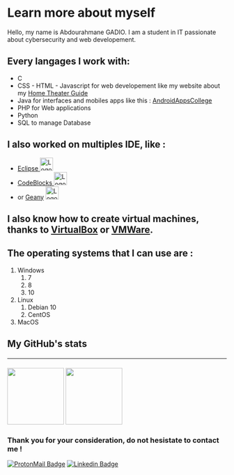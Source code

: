 
# Learn more about myself

Hello, my name is Abdourahmane GADIO. I am a student in IT passionate about cybersecurity and web developement.<br>

## Every langages I work with:

<ul> 
  <li>C</li>
  <li>CSS - HTML - Javascript for web developement like my website about my <a href="https://abdourahmanegadio.github.io/HomeTheaterGuide/">Home Theater Guide</a></li>
  <li>Java for interfaces and mobiles apps like this : <a href="https://github.com/AbdourahmaneGadio/AndroidAppsCollege/tree/master">AndroidAppsCollege</a></li>
  <li>PHP for Web applications</li>
  <li>Python</li>
  <li>SQL to manage Database</li>  
</ul>

## I also worked on multiples IDE, like :
<ul>
  
  <li> <a href="https://www.eclipse.org/"> Eclipse </a> 
    <img src=https://www.eclipse.org/downloads/assets/public/images/logo-eclipse.png alt="Logo Eclipse" width="30"> </li>
  
  <li> <a href="https://www.codeblocks.org/"> CodeBlocks </a> 
    <img src=https://www.codeblocks.org/images/logo160.png alt="Logo CodeBlocks" width="30"> </li>
  
  <li> or <a href="https://www.geany.org/"> Geany</a> 
    <img src=https://www.geany.org/static/img/geany.svg alt="Logo Geany" width="30"> </li>
  
</ul>

## I also know how to create virtual machines, thanks to <a href="https://www.virtualbox.org/">VirtualBox</a> or <a href="https://www.vmware.com/">VMWare</a>.

## The operating systems that I can use are : <br>

<ol>

<li>Windows
  <ol>
  <li>7</li>
  <li>8</li>
  <li>10</li>
  </ol>
</li>  
  
<li>Linux
  <ol>
  <li>Debian 10</li>
  <li>CentOS</li>
</ol>    
  
</li>    
<li>MacOS</li>
</ol> 

## My GitHub's stats<hr>

<img src='https://github-readme-stats.vercel.app/api?username=abdourahmanegadio&hide_title=true&hide_border=true&show_icons=true&include_all_commits=true&count_private=true&line_height=21&text_color=000&icon_color=000&theme=auto' height=130px>   <img src='https://github-readme-stats.vercel.app/api/top-langs/?username=abdourahmanegadio&hide=html&hide_title=true&hide_border=true&layout=compact&langs_count=7&exclude_repo=comp426&text_color=000&icon_color=ffftheme=auto' height=130px>

### Thank you for your consideration, do not hesistate to contact me !

[![ProtonMail Badge][protonmail]](mailto:agadio@protonmail.com)      [![Linkedin Badge][linkedin]](https://www.linkedin.com/in/abdourahmane-g/)


[//]: # (Liens des références utilisées dans le corps du Markdown)

[protonmail]: https://img.shields.io/badge/ProtonMail-8B89CC?style=for-the-badge&logo=protonmail&logoColor=white

[linkedin]: https://img.shields.io/badge/LinkedIn-0077B5?style=for-the-badge&logo=linkedin&logoColor=white
